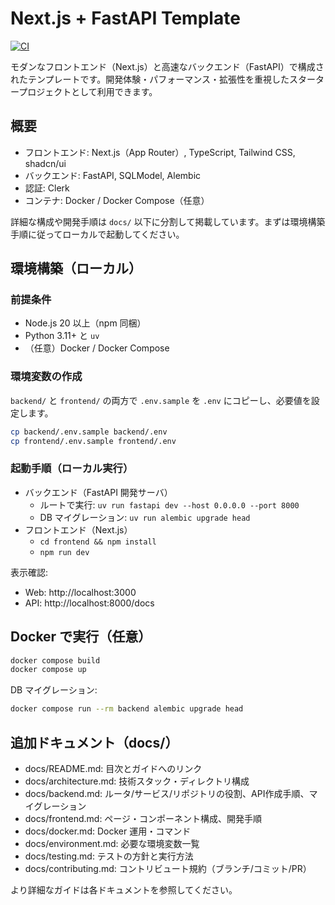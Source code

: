 # Next.js + FastAPI Template

[![CI](https://github.com/amusphere/nextjs_fastapi_template/actions/workflows/ci.yml/badge.svg)](https://github.com/amusphere/nextjs_fastapi_template/actions/workflows/ci.yml)

モダンなフロントエンド（Next.js）と高速なバックエンド（FastAPI）で構成されたテンプレートです。開発体験・パフォーマンス・拡張性を重視したスタータープロジェクトとして利用できます。

## 概要

- フロントエンド: Next.js（App Router）, TypeScript, Tailwind CSS, shadcn/ui
- バックエンド: FastAPI, SQLModel, Alembic
- 認証: Clerk
- コンテナ: Docker / Docker Compose（任意）

詳細な構成や開発手順は `docs/` 以下に分割して掲載しています。まずは環境構築手順に従ってローカルで起動してください。

## 環境構築（ローカル）

### 前提条件
- Node.js 20 以上（npm 同梱）
- Python 3.11+ と `uv`
- （任意）Docker / Docker Compose

### 環境変数の作成
`backend/` と `frontend/` の両方で `.env.sample` を `.env` にコピーし、必要値を設定します。

```bash
cp backend/.env.sample backend/.env
cp frontend/.env.sample frontend/.env
```

### 起動手順（ローカル実行）
- バックエンド（FastAPI 開発サーバ）
  - ルートで実行: `uv run fastapi dev --host 0.0.0.0 --port 8000`
  - DB マイグレーション: `uv run alembic upgrade head`
- フロントエンド（Next.js）
  - `cd frontend && npm install`
  - `npm run dev`

表示確認:
- Web: http://localhost:3000
- API: http://localhost:8000/docs

## Docker で実行（任意）

```bash
docker compose build
docker compose up
```

DB マイグレーション:

```bash
docker compose run --rm backend alembic upgrade head
```

## 追加ドキュメント（docs/）

- docs/README.md: 目次とガイドへのリンク
- docs/architecture.md: 技術スタック・ディレクトリ構成
- docs/backend.md: ルータ/サービス/リポジトリの役割、API作成手順、マイグレーション
- docs/frontend.md: ページ・コンポーネント構成、開発手順
- docs/docker.md: Docker 運用・コマンド
- docs/environment.md: 必要な環境変数一覧
- docs/testing.md: テストの方針と実行方法
- docs/contributing.md: コントリビュート規約（ブランチ/コミット/PR）

より詳細なガイドは各ドキュメントを参照してください。
